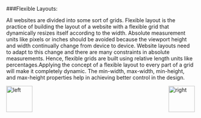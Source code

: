 ###Flexible Layouts:
<p>All websites are divided into some sort of grids. Flexible layout is the practice of building the layout of a website 
with a flexible grid that dynamically resizes itself according to the width. Absolute measurement units like pixels
or inches should be avoided because the viewport height and width continually change from device to device.
Website layouts need to adapt to this change and there are many constraints in absolute measurements. 
Hence, flexible grids are built using relative length units like percentages.Applying the concept of a flexible layout 
to every part of a grid will make it completely dynamic. The min-width, max-width, min-height, and max-height properties 
help in achieving better control in the design.</p>

[<img align="left" alt="left" src="https://cloud.githubusercontent.com/assets/14101008/11165526/091b197c-8acf-11e5-8ac1-3a1e5042ed78.png" width="70" height="70"></img>](https://github.com/vaishnaviviswanathan/CSCI_5828_RESPONSIVE-WEB-DESIGN/blob/master/pattern14.md)

[<img align="right" alt="right" src="https://cloud.githubusercontent.com/assets/14101008/11165527/0a4289a2-8acf-11e5-8378-c5e3a55ab4dc.png" width="70" height="70"></img>](https://github.com/vaishnaviviswanathan/CSCI_5828_RESPONSIVE-WEB-DESIGN/blob/master/FlexLayoutDemo.md)
